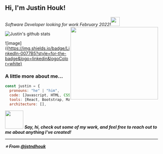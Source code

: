 <h2> Hi, I'm Justin Houk!</h2>
<p><em>Software Developer looking for work February 2022!</a><img src="https://media.giphy.com/media/fYSnHlufseco8Fh93Z/giphy.gif" width="30">
<img align="right" width="288" height="240" src="https://media4.giphy.com/media/M9kgjEsLG6LMbYC9dl/giphy.gif?cid=ecf05e47jatos0vhwmglvj05kmse7rx5ootbmr8rveasozrg&rid=giphy.gif&ct=g">
  
</em></p>

![Justin's github stats](https://github-readme-stats.vercel.app/api?username=jstndhouk&theme=blue-green)

![image]({https://img.shields.io/badge/LinkedIn-0077B5?style=for-the-badge&logo=linkedin&logoColor=white}

### A little more about me...  

```javascript
const justin = {
  pronouns: "he" | "him",
  code: [Javascript, HTML, CSS, ],
  tools: [React, Bootstrap, Materialize, Node.js, jquery],
  architecture: [],

```

<img src="https://media.giphy.com/media/LnQjpWaON8nhr21vNW/giphy.gif" width="60"> <em><b>Say, hi, check out some of my work, and feel free to reach out to me about anything I've created!

---

⭐️ From [@jstndhouk](https://github.com/jstndhouk)

